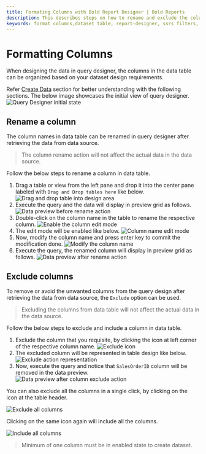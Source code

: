 ```yaml
---
title: Formating Columns with Bold Report Designer | Bold Reports
description: This describes steps on how to rename and exclude the columns of dataset table in query designer with Bold Report Designer
keywords: format columns,dataset table, report-designer, ssrs filters, ssrs, reporting
---
```


# Formatting Columns

When designing the data in query designer, the columns in the data table can be organized based on your dataset design requirements.

Refer [Create Data](./../../manage-data/dataset/create-an-embedded-dataset/) section for better understanding with the following sections. The below image showcases the initial view of query designer.![Query Designer initial state](/static/assets/on-premise/images/report-designer/transforming-data/formatting-columns/query-designer-initial-view.png)

## Rename a column

The column names in data table can be renamed in query designer after retrieving the data from data source.

> The column rename action will not affect the actual data in the data source.

Follow the below steps to rename a column in data table.

1. Drag a table or view from the left pane and drop it into the center pane labeled with `Drag and Drop tables here` like below.
![Drag and drop table into design area](/static/assets/on-premise/images/report-designer/transforming-data/formatting-columns/drag-and-drop-a-table.png)
2. Execute the query and the data will display in preview grid as follows.
![Data preview before rename action](/static/assets/on-premise/images/report-designer/transforming-data/formatting-columns/preview-grid-data-before-rename-action.png)
3. Double-click on the column name in the table to rename the respective column.
![Enable the column edit mode](/static/assets/on-premise/images/report-designer/transforming-data/formatting-columns/double-click-on-column-name.png)
4. The edit mode will be enabled like below.
![Column name edit mode](/static/assets/on-premise/images/report-designer/transforming-data/formatting-columns/column-name-edit-mode.png)
5. Now, modify the column name and press enter key to commit the modification done.
![Modify the column name](/static/assets/on-premise/images/report-designer/transforming-data/formatting-columns/after-renaming-action.png)
6. Execute the query, the renamed column will display in preview grid as follows.
![Data preview after rename action](/static/assets/on-premise/images/report-designer/transforming-data/formatting-columns/preview-grid-data-after-rename-action.png)

## Exclude columns

To remove or avoid the unwanted columns from the query design after retrieving the data from data source, the `Exclude` option can be used.

> Excluding the columns from data table will not affect the actual data in the data source.

Follow the below steps to exclude and include a column in data table.

1. Exclude the column that you requisite, by clicking the icon at left corner of the respective column name.
![Exclude icon](/static/assets/on-premise/images/report-designer/transforming-data/formatting-columns/exclude-icon.png)
2. The excluded column will be represented in table design like below.
![Exclude action representation](/static/assets/on-premise/images/report-designer/transforming-data/formatting-columns/exclude-action-denotion.png)
3. Now, execute the query and notice that `SalesOrderID` column will be removed in the data preview.
![Data preview after column exclude action](/static/assets/on-premise/images/report-designer/transforming-data/formatting-columns/preview-data-after-exclude-action.png)

You can also exclude all the columns in a single click, by clicking  on the icon at the table header.

![Exclude all columns](/static/assets/on-premise/images/report-designer/transforming-data/formatting-columns/exclude-all-columns.png)

Clicking on the same icon again will include all the columns.

![Include all columns](/static/assets/on-premise/images/report-designer/transforming-data/formatting-columns/select-all-columns.png)

> Minimum of one column must be in enabled state to create dataset.